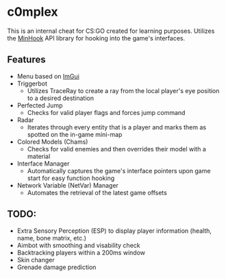 # c0mplex
This is an internal cheat for CS:GO created for learning purposes. Utilizes the [MinHook](https://github.com/TsudaKageyu/minhook) API library for hooking into the game's interfaces.

## Features
- Menu based on [ImGui](https://github.com/ocornut/imgui)
- Triggerbot
  - Utilizes TraceRay to create a ray from the local player's eye position to a desired destination
- Perfected Jump
  - Checks for valid player flags and forces jump command
- Radar
  - Iterates through every entity that is a player and marks them as spotted on the in-game mini-map
- Colored Models (Chams)
  - Checks for valid enemies and then overrides their model with a material
- Interface Manager 
  - Automatically captures the game's interface pointers upon game start for easy function hooking
- Network Variable (NetVar) Manager
  - Automates the retrieval of the latest game offsets

## TODO:
- Extra Sensory Perception (ESP) to display player information (health, name, bone matrix, etc.)
- Aimbot with smoothing and visability check
- Backtracking players within a 200ms window
- Skin changer
- Grenade damage prediction
